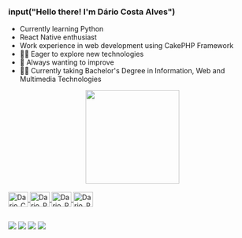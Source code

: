 ### input("Hello there! I'm Dário Costa Alves")

- Currently learning Python
- React Native enthusiast
- Work experience in web development using CakePHP Framework
- 👨‍💻 Eager to explore new technologies
- 💪 Always wanting to improve
- 👨‍🎓 Currently taking Bachelor's Degree in Information, Web and Multimedia Technologies

<div align="center">
  <a href="https://github.com/DarioCostaAlves">
  <img height="190em" src="https://github-readme-stats.vercel.app/api?username=DarioCostaAlves&show_icons=false&theme=nord&include_all_commits=true&count_private=true"/>  
</div>
  
 <div style="display: inline_block"><br>
  <img align="center" alt="Dario_CakePHP" height="30" width="40" src="https://cdn.jsdelivr.net/gh/devicons/devicon/icons/cakephp/cakephp-original.svg">
  <img align="center" alt="Dario_Python" height="30" width="40" src="https://cdn.jsdelivr.net/gh/devicons/devicon/icons/python/python-original.svg">
  <img align="center" alt="Dario_Python" height="30" width="40" src="https://cdn.jsdelivr.net/gh/devicons/devicon/icons/react/react-original.svg">
  <img align="center" alt="Dario_Python" height="30" width="40" src="https://cdn.jsdelivr.net/gh/devicons/devicon/icons/javascript/javascript-original.svg">
</div>
  
  ##
  
  <div> 
  <a href="https://github.com/DarioCostaAlves" target="_blank"><img src="https://img.shields.io/badge/GitHub-100000?style=for-the-badge&logo=github&logoColor=white" target="_blank"></a> 
  <a href="https://instagram.com/dariocostaalves" target="_blank"><img src="https://img.shields.io/badge/-Instagram-%23E4405F?style=for-the-badge&logo=instagram&logoColor=white" target="_blank"></a>
  <a href = "mailto:dario.c.alves22@gmail.com"><img src="https://img.shields.io/badge/-Gmail-%23333?style=for-the-badge&logo=gmail&logoColor=white" target="_blank"></a>
  <a href="https://www.linkedin.com/in/d%C3%A1rio-costa-93283b175/" target="_blank"><img src="https://img.shields.io/badge/-LinkedIn-%230077B5?style=for-the-badge&logo=linkedin&logoColor=white" target="_blank"></a> 
</div>
 
 ##
